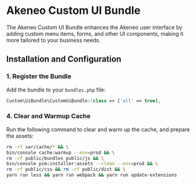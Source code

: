 # Akeneo Custom UI Bundle

The Akeneo Custom UI Bundle  enhances the Akeneo user interface by adding custom menu items, forms, and other UI components, making it more tailored to your business needs.

## Installation and Configuration

### 1. Register the Bundle
Add the bundle to your `bundles.php` file:

```php
Custom\UiBundle\CustomUiBundle::class => ['all' => true],
```

### 4. Clear and Warmup Cache
Run the following command to clear and warm up the cache, and prepare the assets:

```bash
rm -rf var/cache/* && \
bin/console cache:warmup --env=prod && \
rm -rf public/bundles public/js && \
bin/console pim:installer:assets --clean --env=prod && \
rm -rf public/css && rm -rf public/dist && \
yarn run less && yarn run webpack && yarn run update-extensions
```
